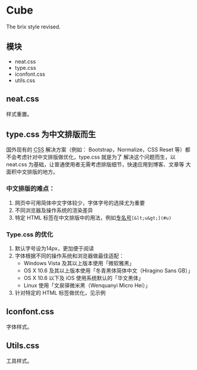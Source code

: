 # Cube

The brix style revised.

## 模块

- neat.css
- type.css
- iconfont.css
- utils.css

## neat.css

样式重置。

## type.css 为中文排版而生

国外现有的 <abbr title="Cascading Style Sheets">CSS</abbr> 解决方案（例如：
Bootstrap，Normalize，CSS Reset 等）都不会考虑针对中文排版做优化，type.css 就是为了
解决这个问题而生，以 neat.css 为基础，让普通使用者无需考虑排版细节，快速应用到博客、文章等
大面积中文排版的地方。

### 中文排版的难点：

1. 网页中可用简体中文字体较少，字体字号的选择尤为重要
2. 不同浏览器及操作系统的渲染差异
3. 特定 HTML 标签在中文排版中的用法，例如<u>专名号</u>`[&lt;u&gt;](#u)`

### Type.css 的优化

1. 默认字号设为14px，更加便于阅读
2. 字体根据不同的操作系统和浏览器做最佳适配：
   * Windows Vista 及其以上版本使用「微软雅黑」
   * OS X 10.6 及其以上版本使用「冬青黑体简体中文（Hiragino Sans GB）」
   * OS X 10.6 以下及 iOS 使用系统默认的「华文黑体」
   * Linux 使用「文泉驿微米黑（Wenquanyi Micro Hei）」
3. 针对特定的 HTML 标签做优化，见示例

## Iconfont.css

字体样式。

## Utils.css

工具样式。

